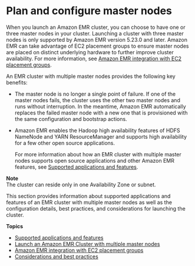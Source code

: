 # Plan and configure master nodes<a name="emr-plan-ha"></a>

When you launch an Amazon EMR cluster, you can choose to have one or three master nodes in your cluster\. Launching a cluster with three master nodes is only supported by Amazon EMR version 5\.23\.0 and later\. Amazon EMR can take advantage of EC2 placement groups to ensure master nodes are placed on distinct underlying hardware to further improve cluster availability\. For more information, see [Amazon EMR integration with EC2 placement groups](emr-plan-ha-placementgroup.md)\.

An EMR cluster with multiple master nodes provides the following key benefits:
+ The master node is no longer a single point of failure\. If one of the master nodes fails, the cluster uses the other two master nodes and runs without interruption\. In the meantime, Amazon EMR automatically replaces the failed master node with a new one that is provisioned with the same configuration and bootstrap actions\. 
+ Amazon EMR enables the Hadoop high availability features of HDFS NameNode and YARN ResourceManager and supports high availability for a few other open source applications\.

  For more information about how an EMR cluster with multiple master nodes supports open source applications and other Amazon EMR features, see [Supported applications and features](emr-plan-ha-applications.md)\.

**Note**  
The cluster can reside only in one Availability Zone or subnet\.

This section provides information about supported applications and features of an EMR cluster with multiple master nodes as well as the configuration details, best practices, and considerations for launching the cluster\.

**Topics**
+ [Supported applications and features](emr-plan-ha-applications.md)
+ [Launch an Amazon EMR Cluster with multiple master nodes](emr-plan-ha-launch.md)
+ [Amazon EMR integration with EC2 placement groups](emr-plan-ha-placementgroup.md)
+ [Considerations and best practices](emr-plan-ha-considerations.md)
